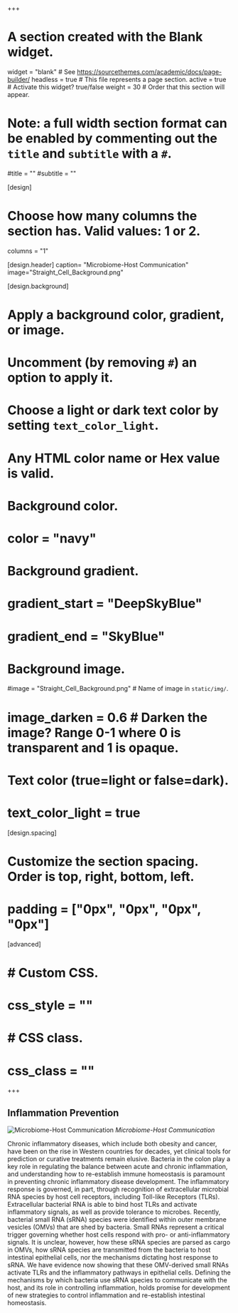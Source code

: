 +++
# A section created with the Blank widget.
widget = "blank"  # See https://sourcethemes.com/academic/docs/page-builder/
headless = true  # This file represents a page section.
active = true  # Activate this widget? true/false
weight = 30  # Order that this section will appear.

# Note: a full width section format can be enabled by commenting out the `title` and `subtitle` with a `#`.
#title = ""
#subtitle = ""

[design]
  # Choose how many columns the section has. Valid values: 1 or 2.
  columns = "1"

[design.header]
  caption= "Microbiome-Host Communication"
  image="Straight_Cell_Background.png"

[design.background]
  # Apply a background color, gradient, or image.
  #   Uncomment (by removing `#`) an option to apply it.
  #   Choose a light or dark text color by setting `text_color_light`.
  #   Any HTML color name or Hex value is valid.

  # Background color.
  # color = "navy"
  
  # Background gradient.
  # gradient_start = "DeepSkyBlue"
  # gradient_end = "SkyBlue"
  
  # Background image.
  #image = "Straight_Cell_Background.png"  # Name of image in `static/img/`.
  # image_darken = 0.6  # Darken the image? Range 0-1 where 0 is transparent and 1 is opaque.

  # Text color (true=light or false=dark).
  # text_color_light = true

[design.spacing]
  # Customize the section spacing. Order is top, right, bottom, left.
  # padding = ["0px", "0px", "0px", "0px"]

[advanced]
#  # Custom CSS. 
#  css_style = ""
#  
#  # CSS class.
#  css_class = ""
+++

## Inflammation Prevention

![Microbiome-Host Communication](/img/Straight_Cell_Background.png)
*Microbiome-Host Communication*

Chronic inflammatory diseases, which include both obesity and cancer, have been on the rise in Western countries for decades, yet clinical tools for prediction or curative treatments remain elusive. Bacteria in the colon play a key role in regulating the balance between acute and chronic inflammation, and understanding how to re-establish immune homeostasis is paramount in preventing chronic inflammatory disease development. The inflammatory response is governed, in part, through recognition of extracellular microbial RNA species by host cell receptors, including Toll-like Receptors (TLRs). Extracellular bacterial RNA is able to bind host TLRs and activate inflammatory signals, as well as provide tolerance to microbes. Recently, bacterial small RNA (sRNA) species were identified within outer membrane vesicles (OMVs) that are shed by bacteria. Small RNAs represent a critical trigger governing whether host cells respond with pro- or anti-inflammatory signals. It is unclear, however, how these sRNA species are parsed as cargo in OMVs, how sRNA species are transmitted from the bacteria to host intestinal epithelial cells, nor the mechanisms dictating host response to sRNA. We have evidence now showing that these OMV-derived small RNAs activate TLRs and the inflammatory pathways in epithelial cells. Defining the mechanisms by which bacteria use sRNA species to communicate with the host, and its role in controlling inflammation, holds promise for development of new strategies to control inflammation and re-establish intestinal homeostasis. 


